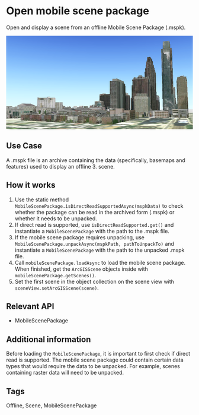# Open mobile scene package

Open and display a scene from an offline Mobile Scene Package (.mspk).

![](OpenMobileScenePackage.png)

## Use Case

A .mspk file is an archive containing the data (specifically, basemaps and features) used to display an offline 3. scene.

## How it works

1. Use the static method `MobileScenePackage.isDirectReadSupportedAsync(mspkData)` to check whether the package can be read in the archived form (.mspk) or whether it needs to be unpacked.
2. If direct read is supported, use `isDirectReadSupported.get()` and instantiate a `MobileScenePackage` with the path to the .mspk file.
3. If the mobile scene package requires unpacking, use `MobileScenePackage.unpackAsync(mspkPath, pathToUnpackTo)` and instantiate a `MobileScenePackage` with the path to the unpacked .mspk file.
4. Call `mobileScenePackage.loadAsync` to load the mobile scene package. When finished, get the `ArcGISScene` objects inside with `mobileScenePackage.getScenes()`.
5. Set the first scene in the object collection on the scene view with `sceneView.setArcGISScene(scene)`.

## Relevant API

* MobileScenePackage

## Additional information

Before loading the `MobileScenePackage`, it is important to first check if direct read is supported. The mobile scene package could contain certain data types that would require the data to be unpacked. For example, scenes containing raster data will need to be unpacked.

## Tags

Offline, Scene, MobileScenePackage
